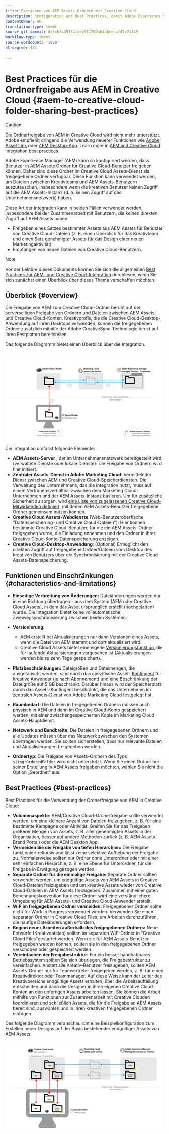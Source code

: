 ```yaml
---
title: Freigeben von AEM Assets-Ordnern mit Creative Cloud
description: Konfiguration und Best Practices, damit Adobe Experience Manager Assets-Benutzer Asset-Ordner mit Adobe Creative Cloud-Benutzern austauschen können.
contentOwner: AG
translation-type: tm+mt
source-git-commit: ddfcb74451f41cea911700a64abceaaf47e7af49
workflow-type: tm+mt
source-wordcount: '1058'
ht-degree: 44%

---
```



# Best Practices für die Ordnerfreigabe aus AEM in Creative Cloud {#aem-to-creative-cloud-folder-sharing-best-practices}

>[!CAUTION]
>
>Die Ordnerfreigabe von AEM in Creative Cloud wird nicht mehr unterstützt. Adobe empfiehlt dringend die Verwendung neuerer Funktionen wie [Adobe Asset Link](https://helpx.adobe.com/de/enterprise/using/adobe-asset-link.html) oder [AEM Desktop-App](https://helpx.adobe.com/de/experience-manager/desktop-app/aem-desktop-app.html). Learn more in [AEM and Creative Cloud integration best practices](/help/assets/aem-cc-integration-best-practices.md).

Adobe Experience Manager (AEM) kann so konfiguriert werden, dass Benutzer in AEM Assets Ordner für Creative Cloud-Benutzer freigeben können. Daher sind diese Ordner im Creative Cloud Assets-Dienst als freigegebene Ordner verfügbar. Diese Funktion kann verwendet werden, um Dateien zwischen Kreativteams und AEM Assets-Benutzern auszutauschen, insbesondere wenn die kreativen Benutzer keinen Zugriff auf die AEM Assets-Instanz (d. h. keinen Zugriff auf das Unternehmensnetzwerk) haben.

Diese Art der Integration kann in beiden Fällen verwendet werden, insbesondere bei der Zusammenarbeit mit Benutzern, die keinen direkten Zugriff auf AEM Assets haben:

* Freigeben eines Satzes bestimmter Assets aus AEM Assets für Benutzer von Creative Cloud-Dateien (z. B. einen Überblick für das Kreativteam und einen Satz genehmigter Assets für das Design einer neuen Marketingaktivität)
* Empfangen von neuen Dateien von Creative Cloud-Benutzern.

>[!NOTE]
>
>Vor der Lektüre dieses Dokuments können Sie sich die allgemeinen [Best Practices zur AEM- und Creative Cloud-Integration](aem-cc-integration-best-practices.md) durchlesen, wenn Sie sich zunächst einen Überblick über dieses Thema verschaffen möchten.

## Überblick {#overview}

Die Freigabe von AEM zum Creative Cloud-Ordner beruht auf der serverseitigen Freigabe von Ordnern und Dateien zwischen AEM Assets- und Creative Cloud-Konten. Kreativprofis, die die Creative Cloud-Desktop-Anwendung auf ihren Desktops verwenden, können die freigegebenen Ordner zusätzlich mithilfe der Adobe CreativeSync-Technologie direkt auf ihren Festplatten bereitstellen.

Das folgende Diagramm bietet einen Überblick über die Integration.

![chlimage_1-406](assets/chlimage_1-406.png)

Die Integration umfasst folgende Elemente:

* **AEM Assets-Server** , der im Unternehmensnetzwerk bereitgestellt wird (verwaltete Dienste oder lokale Dienste): Die Freigabe von Ordnern wird hier initiiert.
* **Zentraler Assets-Dienst in Adobe Marketing Cloud**: Vermittelnder Dienst zwischen AEM und Creative Cloud-Speicherdiensten. Die Verwaltung des Unternehmens, das die Integration nutzt, muss auf einem Vertrauensverhältnis zwischen dem Marketing Cloud-Unternehmen und der AEM Assets-Instanz basieren. Um für zusätzliche Sicherheit zu sorgen, wird [eine Liste von zugelassenen Creative Cloud-Mitwirkenden definiert](https://experienceleague.adobe.com/docs/core-services/interface/assets/t-admin-add-cc-user.html?lang=en#assets), mit denen AEM Assets-Benutzer freigegebene Ordner gemeinsam nutzen können.
* **Creative Cloud Assets-Webdienste** (Web-Benutzeroberfläche &quot;Datenspeicherung- und Creative Cloud-Dateien&quot;): Hier können bestimmte Creative Cloud-Benutzer, für die ein AEM Assets-Ordner freigegeben wurde, die Einladung annehmen und den Ordner in ihrer Creative Cloud-Konto-Datenspeicherung anzeigen.
* **Creative Cloud-Desktop-Anwendung**: (Optional) Ermöglicht den direkten Zugriff auf freigegebene Ordner/Dateien vom Desktop des kreativen Benutzers über die Synchronisierung mit der Creative Cloud Assets-Datenspeicherung.

## Funktionen und Einschränkungen {#characteristics-and-limitations}

* **Einseitige Verbreitung von Änderungen:** Dateiänderungen werden nur in eine Richtung übertragen - aus dem System (AEM oder Creative Cloud Assets), in dem das Asset ursprünglich erstellt (hochgeladen) wurde. Die Integration bietet keine vollautomatische Zweiwegsynchronisierung zwischen beiden Systemen.

* **Versionierung:**

   * AEM erstellt bei Aktualisierungen nur dann Versionen eines Assets, wenn die Datei von AEM stammt und dort aktualisiert wird.
   * Creative Cloud Assets bietet eine eigene [Versionierungsfunktion](https://helpx.adobe.com/de/creative-cloud/help/versioning-faq.html), die für laufende Aktualisierungen vorgesehen ist (Aktualisierungen werden bis zu zehn Tage gespeichert).

* **Platzbeschränkungen:** Dateigrößen und Dateimengen, die ausgetauscht werden, sind durch das spezifische Asset- [Kontingent](https://helpx.adobe.com/de/creative-cloud/kb/file-storage-quota.html) für kreative Anwender (je nach Abonnement) und eine Beschränkung der Dateigröße auf 5 GB beschränkt. Darüber hinaus wird der Speicherplatz durch das Assets-Kontingent beschränkt, die das Unternehmen im zentralen Assets-Dienst von Adobe Marketing Cloud festgelegt hat.

* **Raumbedarf:** Die Dateien in freigegebenen Ordnern müssen auch physisch in AEM und dann im Creative Cloud-Konto gespeichert werden, mit einer zwischengespeicherten Kopie im Marketing Cloud Assets-Hauptdienst.
* **Netzwerk und Bandbreite:** Die Dateien in freigegebenen Ordnern und alle Updates müssen über das Netzwerk zwischen den Systemen übertragen werden. Sie sollten sicherstellen, dass nur relevante Dateien und Aktualisierungen freigegeben werden.
* **Ordnertyp**: Die Freigabe von Assets-Ordnern des Typs `sling:OrderedFolder` wird nicht unterstützt. Wenn Sie einen Ordner bei seiner Erstellung in AEM Assets freigeben möchten, wählen Sie nicht die Option „Geordnet“ aus.

## Best Practices {#best-practices}

Best Practices für die Verwendung der Ordnerfreigabe von AEM in Creative Cloud:

* **Volumenaspekte:** AEM/Creative Cloud-Ordnerfreigabe sollte verwendet werden, um eine kleinere Anzahl von Dateien freizugeben, z. B. für eine bestimmte Kampagne oder Aktivität. Greifen Sie für das Freigeben größerer Mengen von Assets, z. B. aller genehmigten Assets in der Organisation, besser auf andere Methoden zurück (z. B. AEM Assets Brand Portal) oder die AEM Desktop App.
* **Vermeiden Sie die Freigabe von tiefen Hierarchien:** Die Freigabe funktioniert rekursiv und lässt keine selektive Aufhebung der Freigabe zu. Normalerweise sollten nur Ordner ohne Unterordner oder mit einer sehr einfachen Hierarchie, z. B. eine Ebene für Unterordner, für die Freigabe in Erwägung gezogen werden.
* **Separate Ordner für die einmalige Freigabe:** Separate Ordner sollten verwendet werden, um endgültige Assets von AEM Assets in Creative Cloud-Dateien freizugeben und um kreative Assets wieder von Creative Cloud-Dateien in AEM Assets freizugeben. Zusammen mit einer guten Benennungskonvention für diese Ordner wird eine verständlichere Umgebung für AEM Assets- und Creative Cloud-Anwender erstellt.
* **WIP im freigegebenen Ordner vermeiden:** Freigegebener Ordner sollte nicht für Work in Progress verwendet werden. Verwenden Sie einen separaten Ordner in Creative Cloud Files, um Arbeiten durchzuführen, die häufige Dateiänderungen erfordern.
* **Beginn neuer Arbeiten außerhalb des freigegebenen Ordners:** Neue Entwürfe (Kreativdateien) sollten im separaten WIP-Ordner in &quot;Creative Cloud Files&quot;gestartet werden. Wenn sie für AEM Assets-Benutzer freigegeben werden können, sollten sie in den freigegebenen Ordner verschoben oder gespeichert werden.
* **Vereinfachen der Freigabestruktur:** Für ein besser handhabbares Betriebssystem sollten Sie sich überlegen, die Freigabestruktur zu vereinfachen. Anstatt alle Kreativ-Benutzer freizugeben, sollten AEM Assets-Ordner nur für Teamvertreter freigegeben werden, z. B. für einen Kreativdirektor oder Teammanager. Auf diese Weise kann der Leiter des Kreativbereichs endgültige Assets erhalten, über die Arbeitsaufteilung entscheiden und dann die Designer in ihren eigenen Creative Cloud-Konten an den unfertigen Assets arbeiten lassen. Sie können die Arbeit mithilfe von Funktionen zur Zusammenarbeit mit Creative Clouden koordinieren und schließlich Assets, die für die Freigabe an AEM Assets bereit sind, auswählen und in ihren kreativen freigegebenen Ordner einfügen.

Das folgende Diagramm veranschaulicht eine Beispielkonfiguration zum Erstellen neuer Designs auf der Basis bestehender endgültiger Assets von AEM Assets.

![chlimage_1-407](assets/chlimage_1-407.png)
